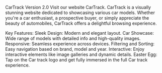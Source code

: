 CarTrack Version 2.0
Visit our website CarTrack.
CarTrack is a visually stunning website dedicated to showcasing various car models. Whether you're a car enthusiast, a prospective buyer, or simply appreciate the beauty of automobiles, CarTrack offers a delightful browsing experience.

Key Features:
Sleek Design: Modern and elegant layout.
Car Showcase: Wide range of models with detailed info and high-quality images.
Responsive: Seamless experience across devices.
Filtering and Sorting: Easy navigation based on brand, model and year.
Interactive: Enjoy interactive elements like image galleries and dynamic details.
Easter Egg: Tap on the Car track logo and get fully immersed in the full Car track experience.
